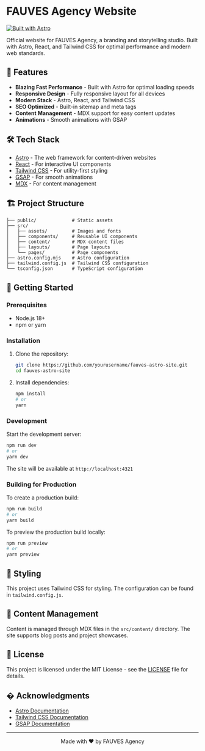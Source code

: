 # FAUVES Agency Website

[![Built with Astro](https://astro.badg.es/v2/built-with-astro/tiny.svg)](https://astro.build)

Official website for FAUVES Agency, a branding and storytelling studio. Built with Astro, React, and Tailwind CSS for optimal performance and modern web standards.

## 🚀 Features

- **Blazing Fast Performance** - Built with Astro for optimal loading speeds
- **Responsive Design** - Fully responsive layout for all devices
- **Modern Stack** - Astro, React, and Tailwind CSS
- **SEO Optimized** - Built-in sitemap and meta tags
- **Content Management** - MDX support for easy content updates
- **Animations** - Smooth animations with GSAP

## 🛠️ Tech Stack

- [Astro](https://astro.build/) - The web framework for content-driven websites
- [React](https://reactjs.org/) - For interactive UI components
- [Tailwind CSS](https://tailwindcss.com/) - For utility-first styling
- [GSAP](https://greensock.com/gsap/) - For smooth animations
- [MDX](https://mdxjs.com/) - For content management

## 🏗️ Project Structure

```
├── public/             # Static assets
├── src/
│   ├── assets/         # Images and fonts
│   ├── components/     # Reusable UI components
│   ├── content/        # MDX content files
│   ├── layouts/        # Page layouts
│   └── pages/          # Page components
├── astro.config.mjs    # Astro configuration
├── tailwind.config.js  # Tailwind CSS configuration
└── tsconfig.json       # TypeScript configuration
```

## 🚀 Getting Started

### Prerequisites

- Node.js 18+
- npm or yarn

### Installation

1. Clone the repository:
   ```bash
   git clone https://github.com/yourusername/fauves-astro-site.git
   cd fauves-astro-site
   ```

2. Install dependencies:
   ```bash
   npm install
   # or
   yarn
   ```

### Development

Start the development server:

```bash
npm run dev
# or
yarn dev
```

The site will be available at `http://localhost:4321`

### Building for Production

To create a production build:

```bash
npm run build
# or
yarn build
```

To preview the production build locally:

```bash
npm run preview
# or
yarn preview
```

## 🎨 Styling

This project uses Tailwind CSS for styling. The configuration can be found in `tailwind.config.js`.

## 📝 Content Management

Content is managed through MDX files in the `src/content/` directory. The site supports blog posts and project showcases.

## 📄 License

This project is licensed under the MIT License - see the [LICENSE](LICENSE) file for details.

## � Acknowledgments

- [Astro Documentation](https://docs.astro.build/)
- [Tailwind CSS Documentation](https://tailwindcss.com/docs)
- [GSAP Documentation](https://greensock.com/docs/)

---

<p align="center">
  Made with ❤️ by FAUVES Agency
</p>

